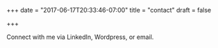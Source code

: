 +++
date = "2017-06-17T20:33:46-07:00"
title = "contact"
draft = false

+++

Connect with me via LinkedIn, Wordpress, or email.